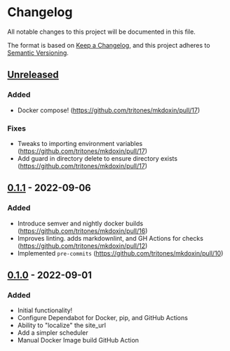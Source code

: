 <!-- markdownlint-configure-file { "MD024": { "siblings_only": true } } -->

# Changelog

All notable changes to this project will be documented in this file.

The format is based on [Keep a Changelog](https://keepachangelog.com/en/1.0.0/),
and this project adheres to [Semantic Versioning](https://semver.org/spec/v2.0.0.html).

## [Unreleased]

### Added

-   Docker compose! (<https://github.com/tritones/mkdoxin/pull/17>)

### Fixes

-   Tweaks to importing environment variables (<https://github.com/tritones/mkdoxin/pull/17>)
-   Add guard in directory delete to ensure directory exists (<https://github.com/tritones/mkdoxin/pull/17>)

## [0.1.1] - 2022-09-06

### Added

-   Introduce semver and nightly docker builds (<https://github.com/tritones/mkdoxin/pull/16>)
-   Improves linting. adds markdownlint, and GH Actions for checks (<https://github.com/tritones/mkdoxin/pull/12>)
-   Implemented `pre-commits` (<https://github.com/tritones/mkdoxin/pull/10>)

## [0.1.0] - 2022-09-01

### Added

-   Initial functionality!
-   Configure Dependabot for Docker, pip, and GitHub Actions
-   Ability to "localize" the site_url
-   Add a simpler scheduler
-   Manual Docker Image build GitHub Action

<!-- Release Links -->

[unreleased]: https://github.com/tritones/mkdoxin/compare/v0.1.1...HEAD
[0.1.1]: https://github.com/tritones/mkdoxin/releases/tag/v0.1.1
[0.1.0]: https://github.com/tritones/mkdoxin/releases/tag/v0.1.0
